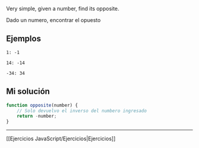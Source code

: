 Very simple, given a number, find its opposite.

Dado un numero, encontrar el opuesto

## Ejemplos

```
1: -1

14: -14

-34: 34
```

## Mi solución

````js
function opposite(number) {
	// Solo devuelvo el inverso del numbero ingresado
	return -number;
}
````

__________

[[Ejercicios JavaScript/Ejercicios|Ejercicios]]